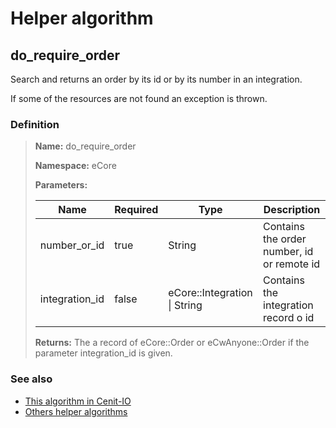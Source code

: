 # Helper algorithm

## do_require_order

Search and returns an order by its id or by its number in an integration.

If some of the resources are not found an exception is thrown.
    
### Definition

> **Name:** do_require_order
> 
> **Namespace:** eCore
>
> **Parameters:**
> 
> | Name | Required | Type | Description |
> | ---- | -------- | ---- | ----------- |
> | number_or_id | true | String | Contains the order number, id or remote id |
> | integration_id | false | eCore::Integration \| String | Contains the integration record o id |
>
> **Returns:** The a record of eCore::Order or eCwAnyone::Order if the parameter integration_id is given.

### See also
* [This algorithm in Cenit-IO](https://cenit.io/algorithm?f[name][40703][o]=is&f[name][40703][v]=do_require_order&f[namespace][40840][v]=eCore)
* [Others helper algorithms](overview?id=do_require_order)